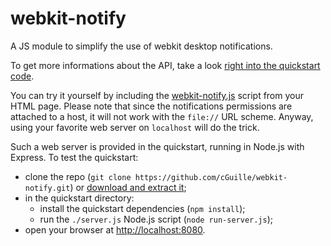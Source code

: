 webkit-notify
=============

A JS module to simplify the use of webkit desktop notifications.

To get more informations about the API, take a look [right into the quickstart code](https://github.com/cGuille/webkit-notify/blob/master/quickstart/static/quickstart.js).

You can try it yourself by including the [webkit-notify.js](https://github.com/cGuille/webkit-notify/blob/master/webkit-notify.js) script from your HTML page.
Please note that since the notifications permissions are attached to a host, it will not work with the `file://` URL scheme.
Anyway, using your favorite web server on `localhost` will do the trick.

Such a web server is provided in the quickstart, running in Node.js with Express. To test the quickstart:
  - clone the repo (`git clone https://github.com/cGuille/webkit-notify.git`) or [download and extract it](https://github.com/cGuille/webkit-notify/archive/master.zip);
  - in the quickstart directory:
    - install the quickstart dependencies (`npm install`);
    - run the `./server.js` Node.js script (`node run-server.js`);
  - open your browser at [http://localhost:8080](http://localhost:8080).

